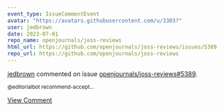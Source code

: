 ```yaml
---
event_type: IssueCommentEvent
avatar: "https://avatars.githubusercontent.com/u/3303?"
user: jedbrown
date: 2023-07-01
repo_name: openjournals/joss-reviews
html_url: https://github.com/openjournals/joss-reviews/issues/5389
repo_url: https://github.com/openjournals/joss-reviews
---
```


<a href='https://github.com/jedbrown' target='_blank'>jedbrown</a> commented on issue <a href='https://github.com/openjournals/joss-reviews/issues/5389' target='_blank'>openjournals/joss-reviews#5389</a>.

<small>@editorialbot recommend-accept...</small>

<a href='https://github.com/openjournals/joss-reviews/issues/5389' target='_blank'>View Comment</a>